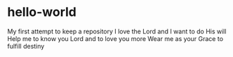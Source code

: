 # hello-world
My first attempt to keep a repository
I love the Lord and I want to do His will
Help me to know you Lord and to love you more
Wear me as your Grace to fulfill destiny
